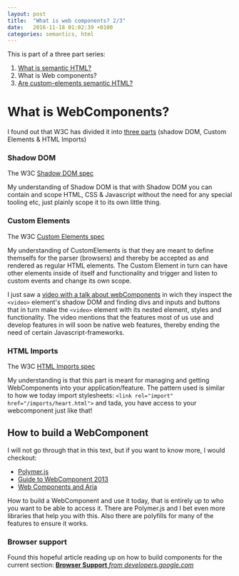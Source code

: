 ```yaml
---
layout: post
title:  "What is web components? 2/3"
date:   2016-11-18 01:02:39 +0100
categories: semantics, html
---
```


This is part of a three part series:

1. [What is semantic HTML?](/thoughts/2016/11/what-is-semantic-html)
2. What is Web components?
3. [Are custom-elements semantic HTML?](/thoughts/2016/11/are-custom-elements-semantic)


# What is WebComponents?
I found out that W3C has divided it into [three parts](https://www.w3.org/wiki/WebComponents/) (shadow DOM, Custom Elements & HTML Imports)


### Shadow DOM
The W3C [Shadow DOM spec](http://w3c.github.io/webcomponents/spec/shadow/)

My understanding of Shadow DOM is that with Shadow DOM you can contain and scope HTML, CSS & Javascript without the need for any special tooling etc, just plainly scope it to its own little thing.

### Custom Elements
The W3C [Custom Elements spec](http://w3c.github.io/webcomponents/spec/custom/)

My understanding of CustomElements is that they are meant to define themselfs for the parser (browsers) and thereby be accepted as and rendered as regular HTML elements.
The Custom Element in turn can have other elements inside of itself and functionality and trigger and listen to custom events and change its own scope.

I just saw a [video with a talk about webComponents](https://youtu.be/XYlgxre_AF4) in wich they inspect the ```<video>``` element's shadow DOM and finding divs and inputs and buttons that in turn make the ```<video>``` element with its nested element, styles and functionality. The video mentions that the features most of us use and develop features in will soon be native web features, thereby ending the need of certain Javascript-frameworks.

### HTML Imports
The W3C [HTML Imports spec](http://w3c.github.io/webcomponents/spec/imports/)

My understanding is that this part is meant for managing and getting WebComponents into your application/feature. The pattern used is similar to how we today import stylesheets: ```<link rel="import" href="/imports/heart.html">``` and tada, you have access to your webcomponent just like that!


## How to build a WebComponent
I will not go through that in this text, but if you want to know more, I would checkout:
- [Polymer.js](https://www.polymer-project.org/1.0/start/)
- [Guide to WebComponent 2013](https://css-tricks.com/modular-future-web-components/)
- [Web Components and Aria](https://www.paciellogroup.com/blog/2012/07/notes-on-web-components-aria/)

How to build a WebComponent and use it today, that is entirely up to who you want to be able to access it. There are Polymer.js and I bet even more libraries that help you with this. Also there are polyfills for many of the features to ensure it works.

### Browser support
Found this hopeful article reading up on how to build components for the current section:
 [**Browser Support** _from developers.google.com_](https://developers.google.com/web/fundamentals/getting-started/primers/customelements?hl=en#browser_support)
